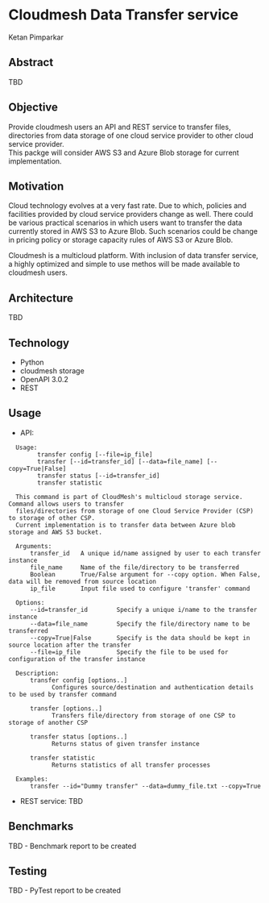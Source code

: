 # Cloudmesh Data Transfer service

Ketan Pimparkar   

## Abstract

TBD   
  

## Objective

Provide cloudmesh users an API and REST service to transfer files, directories from data storage of one cloud service provider to other cloud service provider.  
This packge will consider AWS S3 and Azure Blob storage for current implementation.  


## Motivation

Cloud technology evolves at a very fast rate. Due to which, policies and facilities provided by cloud service providers change as well. There could be various practical scenarios in which users want to transfer the data currently stored in AWS S3 to Azure Blob. Such scenarios could be change in pricing policy or storage capacity rules of AWS S3 or Azure Blob.  

Cloudmesh is a multicloud platform. With inclusion of data transfer service, a highly optimized and simple to use methos will be made available to cloudmesh users.   

## Architecture
TBD

## Technology
* Python
* cloudmesh storage
* OpenAPI 3.0.2
* REST

## Usage  

* API:  
```
  Usage:
        transfer config [--file=ip_file]
        transfer [--id=transfer_id] [--data=file_name] [--copy=True|False]
        transfer status [--id=transfer_id]
        transfer statistic

  This command is part of CloudMesh's multicloud storage service. Command allows users to transfer
  files/directories from storage of one Cloud Service Provider (CSP) to storage of other CSP.
  Current implementation is to transfer data between Azure blob storage and AWS S3 bucket.

  Arguments:
      transfer_id   A unique id/name assigned by user to each transfer instance
      file_name     Name of the file/directory to be transferred
      Boolean       True/False argument for --copy option. When False, data will be removed from source location
      ip_file       Input file used to configure 'transfer' command

  Options:
      --id=transfer_id        Specify a unique i/name to the transfer instance
      --data=file_name        Specify the file/directory name to be transferred
      --copy=True|False       Specify is the data should be kept in source location after the transfer
      --file=ip_file          Specify the file to be used for configuration of the transfer instance

  Description:
      transfer config [options..]
            Configures source/destination and authentication details to be used by transfer command

      transfer [options..]
            Transfers file/directory from storage of one CSP to storage of another CSP

      transfer status [options..]
            Returns status of given transfer instance

      transfer statistic
            Returns statistics of all transfer processes

  Examples:
      transfer --id="Dummy transfer" --data=dummy_file.txt --copy=True
```

* REST service:
TBD

## Benchmarks

TBD - Benchmark report to be created

## Testing

TBD - PyTest report to be created
